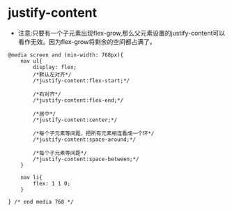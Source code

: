 # justify-content
- 注意:只要有一个子元素出现flex-grow,那么父元素设置的justify-content可以看作无效。因为flex-grow将剩余的空间都占满了。
````
@media screen and (min-width: 768px){
    nav ul{
        display: flex;
        /*默认左对齐*/
        /*justify-content:flex-start;*/

        /*右对齐*/
        /*justify-content:flex-end;*/

        /*居中*/
        /*justify-content:center;*/

        /*每个子元素等间距，把所有元素相连看成一个环*/
        /*justify-content:space-around;*/

        /*每个子元素等间距*/
        /*justify-content:space-between;*/
    }

    nav li{
        flex: 1 1 0;
    }

} /* end media 768 */

````